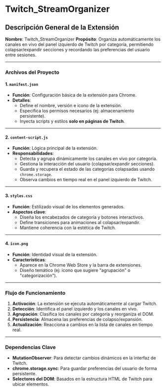 # Twitch_StreamOrganizer

## **Descripción General de la Extensión**

**Nombre**: Twitch_StreamOrganizer
**Propósito**: Organiza automáticamente los canales en vivo del panel izquierdo de Twitch por categoría, permitiendo
colapsar/expandir secciones y recordando las preferencias del usuario entre sesiones.

---

### **Archivos del Proyecto**

#### 1. **`manifest.json`**

- **Función**: Configuración básica de la extensión para Chrome.
- **Detalles**:
  - Define el nombre, versión e ícono de la extensión.
  - Especifica los permisos necesarios (ej: almacenamiento persistente).
  - Inyecta scripts y estilos **solo en páginas de Twitch**.

---

#### 2. **`content-script.js`**

- **Función**: Lógica principal de la extensión.
- **Responsabilidades**:
  - Detecta y agrupa dinámicamente los canales en vivo por categoría.
  - Gestiona la interacción del usuario (colapsar/expandir secciones).
  - Guarda y recupera el estado de las categorías colapsadas usando `chrome.storage`.
  - Observa cambios en tiempo real en el panel izquierdo de Twitch.

---

#### 3. **`styles.css`**

- **Función**: Estilizado visual de los elementos generados.
- **Aspectos clave**:
  - Diseña los encabezados de categoría y botones interactivos.
  - Define transiciones para animaciones al colapsar/expandir.
  - Mantiene coherencia con la estética de Twitch.

---

#### 4. **`icon.png`**

- **Función**: Identidad visual de la extensión.
- **Características**:
  - Aparece en la Chrome Web Store y la barra de extensiones.
  - Diseño temático (ej: ícono que sugiere "agrupación" o "categorización").

---

### **Flujo de Funcionamiento**

1. **Activación**: La extensión se ejecuta automáticamente al cargar Twitch.
2. **Detección**: Identifica el panel izquierdo y los canales en vivo.
3. **Agrupación**: Clasifica los canales por categoría y reorganiza el DOM.
4. **Persistencia**: Almacena las preferencias de colapso/expansión.
5. **Actualización**: Reacciona a cambios en la lista de canales en tiempo real.

---

### **Dependencias Clave**

- **MutationObserver**: Para detectar cambios dinámicos en la interfaz de Twitch.
- **chrome.storage.sync**: Para guardar preferencias del usuario de forma persistente.
- **Selectores del DOM**: Basados en la estructura HTML de Twitch para ubicar elementos.
